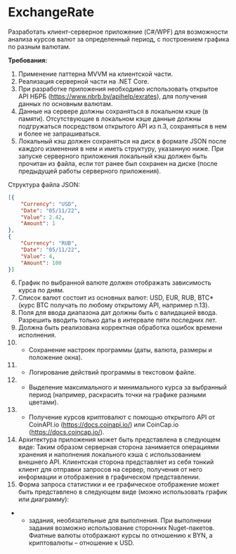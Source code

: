# ExchangeRate

Разработать клиент-серверное приложение (C#/WPF) для возможности анализа курсов валют за определенный период, с построением графика по разным валютам. 

**Требования:**
1)	Применение паттерна MVVM на клиентской части.
2)	Реализация серверной части на .NET Core.
3)	При разработке приложения необходимо использовать открытое API НБРБ (https://www.nbrb.by/apihelp/exrates), для получения данных по основным валютам.
4)	Данные на сервере должны сохраняться в локальном кэше (в памяти). Отсутствующие в локальном кэше данные должны подгружаться посредством открытого API из п.3, сохраняться в нем и более не запрашиваться.
5)	Локальный кэш должен сохраняться на диск в формате JSON после каждого изменения в нем и иметь структуру, указанную ниже. При запуске серверного приложения локальный кэш должен быть прочитан из файла, если тот ранее был сохранен на диске (после предыдущей работы серверного приложения).

Структура файла JSON:
```json
[{
    "Currency": "USD",
    "Date": "05/11/22",
    "Value": 2.42,
    "Amount": 1
},
{
    "Currency": "RUB",
    "Date": "05/11/22",
    "Value": 4,
    "Amount": 100
}]
```

6)	График по выбранной валюте должен отображать зависимость курса по дням.
7)	Список валют состоит из основных валют: USD, EUR, RUB, BTC* (курс BTC получать по любому открытому API, например п.13).
8)	Поля для ввода диапазона дат должны быть с валидацией ввода. Разрешить вводить только даты в интервале пяти последних лет.
9)	Должна быть реализована корректная обработка ошибок времени исполнения.
10)	* Сохранение настроек программы (даты, валюта, размеры и положение окна).
11)	* Логирование действий программы в текстовом файле.
12)	* Выделение максимального и минимального курса за выбранный период (например, раскрасить точки на графике разными цветами).
13)	* Получение курсов криптовалют с помощью открытого API от CoinAPI.io (https://docs.coinapi.io/) или CoinCap.io (https://docs.coincap.io/).
14)	Архитектура приложения может быть представлена в следующем виде:
Таким образом серверная сторона занимается операциями хранения и наполнения локального кэша с использованием внешнего API. Клиентская сторона представляет из себя тонкий клиент для отправки запросов на сервер, получения от него информации и отображения в графическом представлении.
15)	Форма запроса статистики и ее графическое отображение может быть представлено в следующем виде (можно использовать график или диаграмму):
 
* - задания, необязательные для выполнения.
При выполнении задания возможно использование сторонних Nuget-пакетов.
Фиатные валюты отображают курсы по отношению к BYN, а криптовалюты – отношение к USD.
